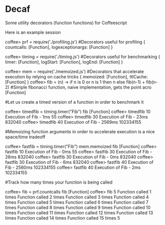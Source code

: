 # Decaf


Some utility decorators (function functions) for Coffeescript

Here is an example session

 coffee> prf = require('./profiling.js') #Decorators useful for profiling
 { countcalls: [Function],
 logexceptionargs: [Function] }

 coffee> timing = require('./timing.js') #Decorators useful for benchmarking
 { timer: [Function],
 logStart: [Function],
 logEnd: [Function] }

 coffee> mem = require('./memoized.js') #Decorators that accelerate execution by relying on cache tricks
 { memoized: [Function],
 ttlCache: [Function] }
 coffee> fib = (n) -> if n is 0 or n is 1 then n else fib(n-1) + fib(n-2) #Simple fibonacci function, naive implementation, gets the point acro
 [Function]

 #Let us create a timed version of a function in order to benchmark it

 coffee> timedfib = timing.timer("Fib") fib
 [Function]
 coffee> timedfib 10
 Execution of Fib - 1ms
 55
 coffee> timedfib 30
 Execution of Fib - 23ms
 832040
 coffee> timedfib 40
 Execution of Fib - 2569ms
 102334155

 #Memoizing function arguments in order to accelerate execution is a nice space/time tradeoff

 coffee> fastfib = timing.timer("Fib") mem.memoized fib
 [Function]
 coffee> fastfib 10
 Execution of Fib - 0ms
 55
 coffee> fastfib 30
 Execution of Fib - 26ms
 832040
 coffee> fastfib 30
 Execution of Fib - 0ms
 832040
 coffee> fastfib 30
 Execution of Fib - 6ms
 832040
 coffee> fastfib 40
 Execution of Fib - 2560ms
 102334155
 coffee> fastfib 40
 Execution of Fib - 2ms
 102334155

 #Track how many times your function is being called

 coffee> fib = prf.countcalls fib
 [Function]
 coffee> fib 5
 Function called 1 times
 Function called 2 times
 Function called 3 times
 Function called 4 times
 Function called 5 times
 Function called 6 times
 Function called 7 times
 Function called 8 times
 Function called 9 times
 Function called 10 times
 Function called 11 times
 Function called 12 times
 Function called 13 times
 Function called 14 times
 Function called 15 times
 5
